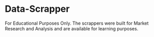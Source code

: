 # Data-Scrapper
For Educational Purposes Only.
The scrappers were built for Market Research and Analysis and are available for learning purposes.

